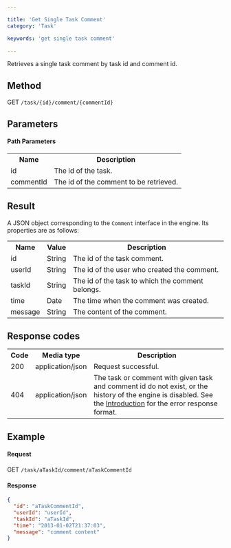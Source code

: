 ```yaml
---

title: 'Get Single Task Comment'
category: 'Task'

keywords: 'get single task comment'

---
```



Retrieves a single task comment by task id and comment id.


Method
------

GET `/task/{id}/comment/{commentId}`


Parameters
----------

#### Path Parameters

<table class="table table-striped">
  <tr>
    <th>Name</th>
    <th>Description</th>
  </tr>
  <tr>
    <td>id</td>
    <td>The id of the task.</td>
  </tr>
  <tr>
    <td>commentId</td>
    <td>The id of the comment to be retrieved.</td>
  </tr>
</table>


Result
------

A JSON object corresponding to the `Comment` interface in the engine.
Its properties are as follows:

<table class="table table-striped">
  <tr>
    <th>Name</th>
    <th>Value</th>
    <th>Description</th>
  </tr>
  <tr>
    <td>id</td>
    <td>String</td>
    <td>The id of the task comment.</td>
  </tr>
  <tr>
    <td>userId</td>
    <td>String</td>
    <td>The id of the user who created the comment.</td>
  </tr>
  <tr>
    <td>taskId</td>
    <td>String</td>
    <td>The id of the task to which the comment belongs.</td>
  </tr>
  <tr>
    <td>time</td>
    <td>Date</td>
    <td>The time when the comment was created.</td>
  </tr>
  <tr>
    <td>message</td>
    <td>String</td>
    <td>The content of the comment.</td>
  </tr>
</table>


Response codes
--------------

<table class="table table-striped">
  <tr>
    <th>Code</th>
    <th>Media type</th>
    <th>Description</th>
  </tr>
  <tr>
    <td>200</td>
    <td>application/json</td>
    <td>Request successful.</td>
  </tr>
  <tr>
    <td>404</td>
    <td>application/json</td>
    <td>The task or comment with given task and comment id do not exist, or the history of the engine is disabled. See the <a href="ref:#overview-introduction">Introduction</a> for the error response format.</td>
  </tr>
</table>


Example
-------

#### Request

GET `/task/aTaskId/comment/aTaskCommentId`

#### Response

```json
{
  "id": "aTaskCommentId",
  "userId": "userId",
  "taskId": "aTaskId",
  "time": "2013-01-02T21:37:03",
  "message": "comment content"
}
```
